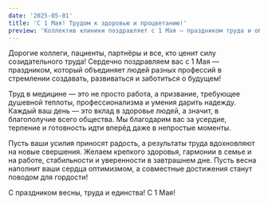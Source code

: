 ```yaml
---
date: '2025-05-01'
title: 'С 1 Мая! Трудом к здоровью и процветанию!'
preview: 'Коллектив клиники поздравляет с 1 Мая — праздником труда и общих достижений! Желаем всем сил, энергии и успехов в делах, которые делают мир лучше!'
---
```

Дорогие коллеги, пациенты, партнёры и все, кто ценит силу созидательного труда!
Сердечно поздравляем вас с 1 Мая — праздником, который объединяет людей разных профессий в стремлении создавать, развиваться и заботиться о будущем!

Труд в медицине — это не просто работа, а призвание, требующее душевной теплоты, профессионализма и умения дарить надежду. Каждый ваш день — это вклад в здоровье людей, а значит, в благополучие всего общества. Мы благодарим вас за усердие, терпение и готовность идти вперёд даже в непростые моменты.

Пусть ваши усилия приносят радость, а результаты труда вдохновляют на новые свершения. Желаем крепкого здоровья, гармонии в семье и на работе, стабильности и уверенности в завтрашнем дне. Пусть весна наполнит ваши сердца оптимизмом, а совместные достижения станут поводом для гордости!

С праздником весны, труда и единства! С 1 Мая!